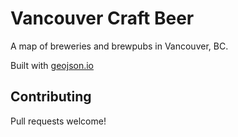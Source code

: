 Vancouver Craft Beer
====================

A map of breweries and brewpubs in Vancouver, BC.

Built with [geojson.io](http://geojson.io/)

Contributing
------------

Pull requests welcome!
